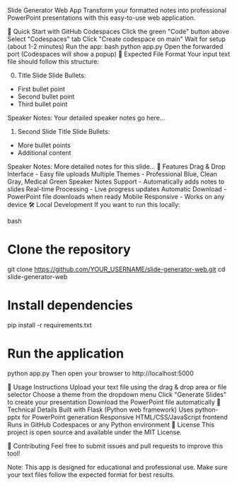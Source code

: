 Slide Generator Web App
Transform your formatted notes into professional PowerPoint presentations with this easy-to-use web application.

🚀 Quick Start with GitHub Codespaces
Click the green "Code" button above
Select "Codespaces" tab
Click "Create codespace on main"
Wait for setup (about 1-2 minutes)
Run the app:
bash
python app.py
Open the forwarded port (Codespaces will show a popup)
📁 Expected File Format
Your input text file should follow this structure:

0. Title Slide
Slide Bullets:
- First bullet point
- Second bullet point
- Third bullet point

Speaker Notes:
Your detailed speaker notes go here...

1. Second Slide Title
Slide Bullets:
- More bullet points
- Additional content

Speaker Notes:
More detailed notes for this slide...
🎨 Features
Drag & Drop Interface - Easy file uploads
Multiple Themes - Professional Blue, Clean Gray, Medical Green
Speaker Notes Support - Automatically adds notes to slides
Real-time Processing - Live progress updates
Automatic Download - PowerPoint file downloads when ready
Mobile Responsive - Works on any device
🛠️ Local Development
If you want to run this locally:

bash
# Clone the repository
git clone https://github.com/YOUR_USERNAME/slide-generator-web.git
cd slide-generator-web

# Install dependencies
pip install -r requirements.txt

# Run the application
python app.py
Then open your browser to http://localhost:5000

📖 Usage Instructions
Upload your text file using the drag & drop area or file selector
Choose a theme from the dropdown menu
Click "Generate Slides" to create your presentation
Download the PowerPoint file automatically
🔧 Technical Details
Built with Flask (Python web framework)
Uses python-pptx for PowerPoint generation
Responsive HTML/CSS/JavaScript frontend
Runs in GitHub Codespaces or any Python environment
📝 License
This project is open source and available under the MIT License.

🤝 Contributing
Feel free to submit issues and pull requests to improve this tool!

Note: This app is designed for educational and professional use. Make sure your text files follow the expected format for best results.

